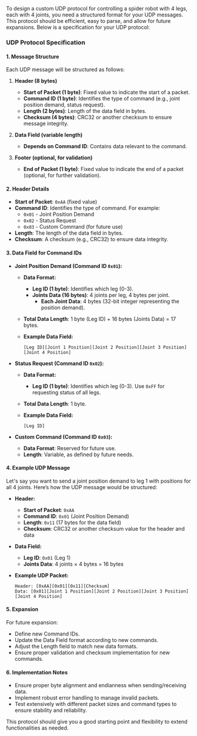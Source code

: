 To design a custom UDP protocol for controlling a spider robot with 4 legs, each with 4 joints, you need a structured format for your UDP messages. This protocol should be efficient, easy to parse, and allow for future expansions. Below is a specification for your UDP protocol:

### UDP Protocol Specification

#### **1. Message Structure**

Each UDP message will be structured as follows:

1. **Header (8 bytes)**
   - **Start of Packet (1 byte)**: Fixed value to indicate the start of a packet.
   - **Command ID (1 byte)**: Identifies the type of command (e.g., joint position demand, status request).
   - **Length (2 bytes)**: Length of the data field in bytes.
   - **Checksum (4 bytes)**: CRC32 or another checksum to ensure message integrity.

2. **Data Field (variable length)**
   - **Depends on Command ID**: Contains data relevant to the command.

3. **Footer (optional, for validation)**
   - **End of Packet (1 byte)**: Fixed value to indicate the end of a packet (optional, for further validation).

#### **2. Header Details**

- **Start of Packet**: `0xAA` (fixed value)
- **Command ID**: Identifies the type of command. For example:
  - `0x01` - Joint Position Demand
  - `0x02` - Status Request
  - `0x03` - Custom Command (for future use)
- **Length**: The length of the data field in bytes.
- **Checksum**: A checksum (e.g., CRC32) to ensure data integrity.

#### **3. Data Field for Command IDs**

- **Joint Position Demand (Command ID `0x01`):**
  - **Data Format:**
    - **Leg ID (1 byte)**: Identifies which leg (0-3).
    - **Joints Data (16 bytes)**: 4 joints per leg, 4 bytes per joint.
      - **Each Joint Data**: 4 bytes (32-bit integer representing the position demand).

  - **Total Data Length**: 1 byte (Leg ID) + 16 bytes (Joints Data) = 17 bytes.

  - **Example Data Field:**
    ```
    [Leg ID][Joint 1 Position][Joint 2 Position][Joint 3 Position][Joint 4 Position]
    ```

- **Status Request (Command ID `0x02`):**
  - **Data Format:**
    - **Leg ID (1 byte)**: Identifies which leg (0-3). Use `0xFF` for requesting status of all legs.

  - **Total Data Length**: 1 byte.

  - **Example Data Field:**
    ```
    [Leg ID]
    ```

- **Custom Command (Command ID `0x03`):**
  - **Data Format**: Reserved for future use.
  - **Length**: Variable, as defined by future needs.

#### **4. Example UDP Message**

Let's say you want to send a joint position demand to leg 1 with positions for all 4 joints. Here’s how the UDP message would be structured:

- **Header:**
  - **Start of Packet**: `0xAA`
  - **Command ID**: `0x01` (Joint Position Demand)
  - **Length**: `0x11` (17 bytes for the data field)
  - **Checksum**: CRC32 or another checksum value for the header and data

- **Data Field:**
  - **Leg ID**: `0x01` (Leg 1)
  - **Joints Data**: 4 joints × 4 bytes = 16 bytes

- **Example UDP Packet:**
  ```
  Header: [0xAA][0x01][0x11][Checksum]
  Data: [0x01][Joint 1 Position][Joint 2 Position][Joint 3 Position][Joint 4 Position]
  ```

#### **5. Expansion**

For future expansion:
- Define new Command IDs.
- Update the Data Field format according to new commands.
- Adjust the Length field to match new data formats.
- Ensure proper validation and checksum implementation for new commands.

#### **6. Implementation Notes**

- Ensure proper byte alignment and endianness when sending/receiving data.
- Implement robust error handling to manage invalid packets.
- Test extensively with different packet sizes and command types to ensure stability and reliability.

This protocol should give you a good starting point and flexibility to extend functionalities as needed.